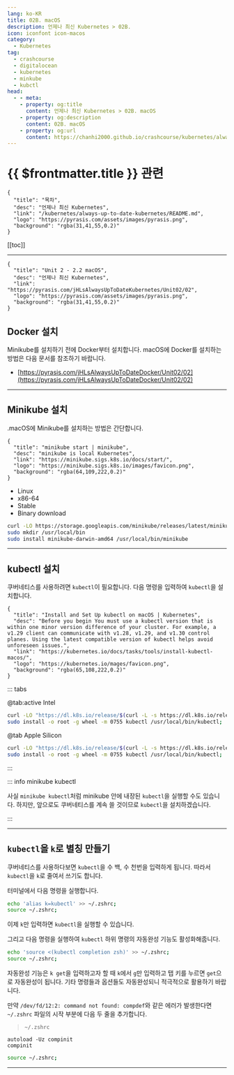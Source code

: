 ```yaml
---
lang: ko-KR
title: 02B. macOS
description: 언제나 최신 Kubernetes > 02B. 
icon: iconfont icon-macos
category:
  - Kubernetes
tag:
  - crashcourse
  - digitalocean
  - kubernetes
  - minkube
  - kubctl
head:
  - - meta:
    - property: og:title
      content: 언제나 최신 Kubernetes > 02B. macOS
    - property: og:description
      content: 02B. macOS
    - property: og:url
      content: https://chanhi2000.github.io/crashcourse/kubernetes/always-up-to-date-kubernetes/02B.html
---
```


# {{ $frontmatter.title }} 관련

```component VPCard
{
  "title": "목차",
  "desc": "언제나 최신 Kubernetes",
  "link": "/kubernetes/always-up-to-date-kubernetes/README.md",
  "logo": "https://pyrasis.com/assets/images/pyrasis.png",
  "background": "rgba(31,41,55,0.2)"
}
```

[[toc]]

---

```component VPCard
{
  "title": "Unit 2 - 2.2 macOS",
  "desc": "언제나 최신 Kubernetes",
  "link": "https://pyrasis.com/jHLsAlwaysUpToDateKubernetes/Unit02/02",
  "logo": "https://pyrasis.com/assets/images/pyrasis.png",
  "background": "rgba(31,41,55,0.2)"
}
```

## <FontIcon icon="fa-brands fa-docker"/>Docker 설치

Minikube를 설치하기 전에 <FontIcon icon="fa-brands fa-docker"/>Docker부터 설치합니다. <FontIcon icon="iconfont icon-macos"/>macOS에 <FontIcon icon="fa-brands fa-docker"/>Docker를 설치하는 방법은 다음 문서를 참조하기 바랍니다.

- [https://pyrasis.com/jHLsAlwaysUpToDateDocker/Unit02/02](https://pyrasis.com/jHLsAlwaysUpToDateDocker/Unit02/02)

---

## Minikube 설치

.<FontIcon icon="iconfont icon-macos"/>macOS에 Minikube를 설치하는 방법은 간단합니다.

```component VPCard
{
  "title": "minikube start | minikube",
  "desc": "minikube is local Kubernetes",
  "link": "https://minikube.sigs.k8s.io/docs/start/",
  "logo": "https://minikube.sigs.k8s.io/images/favicon.png",
  "background": "rgba(64,109,222,0.2)"
}
```

- Linux
- x86-64
- Stable
- Binary download

```sh
curl -LO https://storage.googleapis.com/minikube/releases/latest/minikube-darwin-amd64
sudo mkdir /usr/local/bin
sudo install minikube-darwin-amd64 /usr/local/bin/minikube
```

---

## kubectl 설치

쿠버네티스를 사용하려면 `kubectl`이 필요합니다. 다음 명령을 입력하여 `kubectl`을 설치합니다.

```component VPCard
{
  "title": "Install and Set Up kubectl on macOS | Kubernetes",
  "desc": "Before you begin You must use a kubectl version that is within one minor version difference of your cluster. For example, a v1.29 client can communicate with v1.28, v1.29, and v1.30 control planes. Using the latest compatible version of kubectl helps avoid unforeseen issues.",
  "link": "https://kubernetes.io/docs/tasks/tools/install-kubectl-macos/",
  "logo": "https://kubernetes.io/mages/favicon.png",
  "background": "rgba(65,108,222,0.2)"
}
```

::: tabs

@tab:active Intel

```sh
curl -LO "https://dl.k8s.io/release/$(curl -L -s https://dl.k8s.io/release/stable.txt)/bin/darwin/amd64/kubectl";
sudo install -o root -g wheel -m 0755 kubectl /usr/local/bin/kubectl;
```

@tab Apple Silicon

```sh
curl -LO "https://dl.k8s.io/release/$(curl -L -s https://dl.k8s.io/release/stable.txt)/bin/darwin/arm64/kubectl";
sudo install -o root -g wheel -m 0755 kubectl /usr/local/bin/kubectl;
```

:::

::: info minikube kubectl

사실 `minikube kubectl`처럼 minikube 안에 내장된 <FontIcon icon="fas fa-terminal"/>`kubectl`을 실행할 수도 있습니다. 하지만, 앞으로도 쿠버네티스를 계속 쓸 것이므로 <FontIcon icon="fas fa-terminal"/>`kubectl`을 설치하겠습니다.

:::

---

## `kubectl`을 `k`로 별칭 만들기

쿠버네티스를 사용하다보면 `kubectl`을 수 백, 수 천번을 입력하게 됩니다. 따라서 `kubectl`을 `k`로 줄여서 쓰기도 합니다.

터미널에서 다음 명령을 실행합니다.

```sh
echo 'alias k=kubectl' >> ~/.zshrc;
source ~/.zshrc;
```

이제 `k`만 입력하면 <FontIcon icon="fas fa-terminal"/>`kubectl`을 실행할 수 있습니다.

그리고 다음 명령을 실행하여 <FontIcon icon="fas fa-terminal"/>`kubectl` 하위 명령의 자동완성 기능도 활성화해줍니다.

```sh
echo 'source <(kubectl completion zsh)' >> ~/.zshrc;
source ~/.zshrc;
```

자동완성 기능은 `k get`을 입력하고자 할 때 `k`에서 `g`만 입력하고 탭 키를 누르면 `get`으로 자동완성이 됩니다. 기타 명령들과 옵션들도 자동완성되니 적극적으로 활용하기 바랍니다.

만약 `/dev/fd/12:2: command not found: compdef`와 같은 에러가 발생한다면 <FontIcon icon="fas fa-file-lines"/>`~/.zshrc` 파일의 시작 부분에 다음 두 줄을 추가합니다.

> <FontIcon icon="fas fa-file-lines"/>`~/.zshrc`

```bash_profile
autoload -Uz compinit
compinit
```

```sh
source ~/.zshrc;
```

---

<TagLinks />